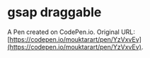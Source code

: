# gsap draggable

A Pen created on CodePen.io. Original URL: [https://codepen.io/mouktarart/pen/YzVxvEv](https://codepen.io/mouktarart/pen/YzVxvEv).

